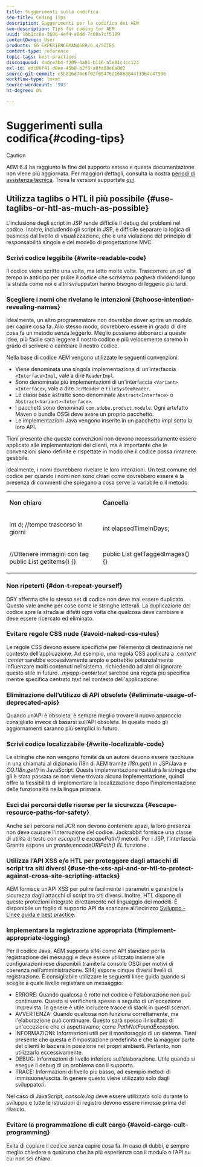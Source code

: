 ```yaml
---
title: Suggerimenti sulla codifica
seo-title: Coding Tips
description: Suggerimenti per la codifica dei AEM
seo-description: Tips for coding for AEM
uuid: 1bb1cc6a-3606-4ef4-a8dd-7c08a7cf5189
contentOwner: User
products: SG_EXPERIENCEMANAGER/6.4/SITES
content-type: reference
topic-tags: best-practices
discoiquuid: 4adce3b4-f209-4a01-b116-a5e01c4cc123
exl-id: edc06f41-d0ee-45b0-b2f9-a8fa80e6a8d2
source-git-commit: c5b816d74c6f02f85476d16868844f39b4c47996
workflow-type: tm+mt
source-wordcount: '903'
ht-degree: 0%

---
```


# Suggerimenti sulla codifica{#coding-tips}

>[!CAUTION]
>
>AEM 6.4 ha raggiunto la fine del supporto esteso e questa documentazione non viene più aggiornata. Per maggiori dettagli, consulta la nostra [periodi di assistenza tecnica](https://helpx.adobe.com/it/support/programs/eol-matrix.html). Trova le versioni supportate [qui](https://experienceleague.adobe.com/docs/).

## Utilizza taglibs o HTL il più possibile {#use-taglibs-or-htl-as-much-as-possible}

L&#39;inclusione degli script in JSP rende difficile il debug dei problemi nel codice. Inoltre, includendo gli script in JSP, è difficile separare la logica di business dal livello di visualizzazione, che è una violazione del principio di responsabilità singola e del modello di progettazione MVC.

### Scrivi codice leggibile {#write-readable-code}

Il codice viene scritto una volta, ma letto molte volte. Trascorrere un po&#39; di tempo in anticipo per pulire il codice che scriviamo pagherà dividendi lungo la strada come noi e altri sviluppatori hanno bisogno di leggerlo più tardi.

### Scegliere i nomi che rivelano le intenzioni {#choose-intention-revealing-names}

Idealmente, un altro programmatore non dovrebbe dover aprire un modulo per capire cosa fa. Allo stesso modo, dovrebbero essere in grado di dire cosa fa un metodo senza leggerlo. Meglio possiamo abbonarci a queste idee, più facile sarà leggere il nostro codice e più velocemente saremo in grado di scrivere e cambiare il nostro codice.

Nella base di codice AEM vengono utilizzate le seguenti convenzioni:


* Viene denominata una singola implementazione di un’interfaccia `<Interface>Impl`, vale a dire `ReaderImpl`.
* Sono denominate più implementazioni di un&#39;interfaccia `<Variant><Interface>`, vale a dire `JcrReader` e `FileSystemReader`.
* Le classi base astratte sono denominate `Abstract<Interface>` o `Abstract<Variant><Interface>`.
* I pacchetti sono denominati `com.adobe.product.module`.  Ogni artefatto Maven o bundle OSGi deve avere un proprio pacchetto.
* Le implementazioni Java vengono inserite in un pacchetto impl sotto la loro API.


Tieni presente che queste convenzioni non devono necessariamente essere applicate alle implementazioni dei clienti, ma è importante che le convenzioni siano definite e rispettate in modo che il codice possa rimanere gestibile.

Idealmente, i nomi dovrebbero rivelare le loro intenzioni. Un test comune del codice per quando i nomi non sono chiari come dovrebbero essere è la presenza di commenti che spiegano a cosa serve la variabile o il metodo:

<table> 
 <tbody> 
  <tr> 
   <td><p><strong>Non chiaro</strong></p> </td> 
   <td><p><strong>Cancella</strong></p> </td> 
  </tr> 
  <tr> 
   <td><p>int d; //tempo trascorso in giorni</p> </td> 
   <td><p>int elapsedTimeInDays;</p> </td> 
  </tr> 
  <tr> 
   <td><p>//Ottenere immagini con tag<br /> public List getItems() {}</p> </td> 
   <td><p>public List getTaggedImages() {}</p> </td> 
  </tr> 
 </tbody> 
</table>

### Non ripeterti  {#don-t-repeat-yourself}

DRY afferma che lo stesso set di codice non deve mai essere duplicato. Questo vale anche per cose come le stringhe letterali. La duplicazione del codice apre la strada ai difetti ogni volta che qualcosa deve cambiare e deve essere ricercato ed eliminato.

### Evitare regole CSS nude {#avoid-naked-css-rules}

Le regole CSS devono essere specifiche per l’elemento di destinazione nel contesto dell’applicazione. Ad esempio, una regola CSS applicata a *.content .center* sarebbe eccessivamente ampio e potrebbe potenzialmente influenzare molti contenuti nel sistema, richiedendo ad altri di ignorare questo stile in futuro. *.myapp-centertext* sarebbe una regola più specifica mentre specifica centrato *text* nel contesto dell&#39;applicazione.

### Eliminazione dell’utilizzo di API obsolete {#eliminate-usage-of-deprecated-apis}

Quando un’API è obsoleta, è sempre meglio trovare il nuovo approccio consigliato invece di basarsi sull’API obsoleta. In questo modo gli aggiornamenti saranno più semplici in futuro.

### Scrivi codice localizzabile {#write-localizable-code}

Le stringhe che non vengono fornite da un autore devono essere racchiuse in una chiamata al dizionario i18n di AEM tramite *I18n.get()* in JSP/Java e *CQ.I18n.get()* in JavaScript. Questa implementazione restituirà la stringa che gli è stata passata se non viene trovata alcuna implementazione, quindi offre la flessibilità di implementare la localizzazione dopo l&#39;implementazione delle funzionalità nella lingua primaria.

### Esci dai percorsi delle risorse per la sicurezza {#escape-resource-paths-for-safety}

Anche se i percorsi nel JCR non devono contenere spazi, la loro presenza non deve causare l&#39;interruzione del codice. Jackrabbit fornisce una classe di utilità di testo con *escape()* e *escapePath()* metodi. Per i JSP, l’interfaccia Granite espone un *granite:encodeURIPath() EL* funzione .

### Utilizza l’API XSS e/o HTL per proteggere dagli attacchi di script tra siti diversi {#use-the-xss-api-and-or-htl-to-protect-against-cross-site-scripting-attacks}

AEM fornisce un’API XSS per pulire facilmente i parametri e garantire la sicurezza dagli attacchi di script tra siti diversi. Inoltre, HTL dispone di queste protezioni integrate direttamente nel linguaggio dei modelli. È disponibile un foglio di supporto API da scaricare all’indirizzo [Sviluppo - Linee guida e best practice](/help/sites-developing/dev-guidelines-bestpractices.md).

### Implementare la registrazione appropriata {#implement-appropriate-logging}

Per il codice Java, AEM supporta slf4j come API standard per la registrazione dei messaggi e deve essere utilizzato insieme alle configurazioni rese disponibili tramite la console OSGi per motivi di coerenza nell’amministrazione. Slf4j espone cinque diversi livelli di registrazione. È consigliabile utilizzare le seguenti linee guida quando si sceglie a quale livello registrare un messaggio:

* ERRORE: Quando qualcosa è rotto nel codice e l&#39;elaborazione non può continuare. Questo si verificherà spesso a seguito di un&#39;eccezione imprevista. In genere è utile includere tracce di stack in questi scenari.
* AVVERTENZA: Quando qualcosa non funziona correttamente, ma l&#39;elaborazione può continuare. Questo sarà spesso il risultato di un&#39;eccezione che ci aspettavamo, come *PathNotFoundException*.
* INFORMAZIONI: Informazioni utili per il monitoraggio di un sistema. Tieni presente che questa è l’impostazione predefinita e che la maggior parte dei clienti lo lascerà in posizione nei propri ambienti. Pertanto, non utilizzarlo eccessivamente.
* DEBUG: Informazioni di livello inferiore sull’elaborazione. Utile quando si esegue il debug di un problema con il supporto.
* TRACE: Informazioni di livello più basso, ad esempio metodi di immissione/uscita. In genere questo viene utilizzato solo dagli sviluppatori.

Nel caso di JavaScript, *console.log* deve essere utilizzato solo durante lo sviluppo e tutte le istruzioni di registro devono essere rimosse prima del rilascio.

### Evitare la programmazione di cult cargo {#avoid-cargo-cult-programming}

Evita di copiare il codice senza capire cosa fa. In caso di dubbi, è sempre meglio chiedere a qualcuno che ha più esperienza con il modulo o l’API su cui non sei chiaro.
